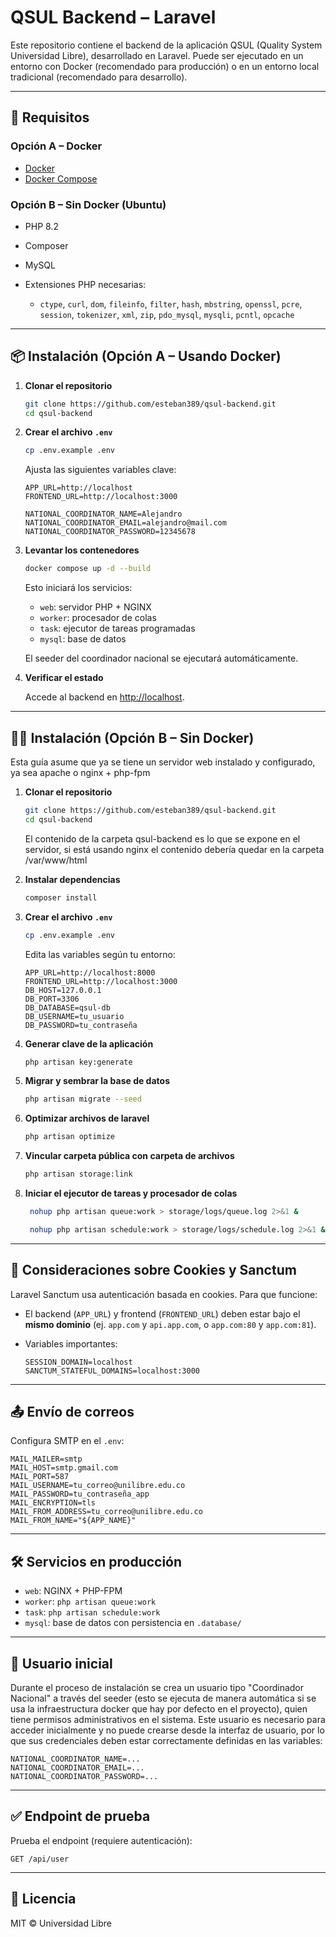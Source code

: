 # QSUL Backend – Laravel

Este repositorio contiene el backend de la aplicación QSUL (Quality System Universidad Libre), desarrollado en Laravel. Puede ser ejecutado en un entorno con Docker (recomendado para producción) o en un entorno local tradicional (recomendado para desarrollo).

---

## 🚀 Requisitos

### Opción A – Docker

* [Docker](https://www.docker.com/get-started)
* [Docker Compose](https://docs.docker.com/compose/install/)

### Opción B – Sin Docker (Ubuntu)

* PHP 8.2
* Composer
* MySQL
* Extensiones PHP necesarias:

  * `ctype`, `curl`, `dom`, `fileinfo`, `filter`, `hash`, `mbstring`, `openssl`, `pcre`, `session`, `tokenizer`, `xml`, `zip`, `pdo_mysql`, `mysqli`, `pcntl`, `opcache`

---

## 📦 Instalación (Opción A – Usando Docker)

1. **Clonar el repositorio**

   ```bash
   git clone https://github.com/esteban389/qsul-backend.git
   cd qsul-backend 
   ```

2. **Crear el archivo `.env`**

   ```bash
   cp .env.example .env
   ```

   Ajusta las siguientes variables clave:

   ```env
   APP_URL=http://localhost
   FRONTEND_URL=http://localhost:3000

   NATIONAL_COORDINATOR_NAME=Alejandro
   NATIONAL_COORDINATOR_EMAIL=alejandro@mail.com
   NATIONAL_COORDINATOR_PASSWORD=12345678
   ```

3. **Levantar los contenedores**

   ```bash
   docker compose up -d --build
   ```

   Esto iniciará los servicios:

   * `web`: servidor PHP + NGINX
   * `worker`: procesador de colas
   * `task`: ejecutor de tareas programadas
   * `mysql`: base de datos

   El seeder del coordinador nacional se ejecutará automáticamente.

4. **Verificar el estado**

   Accede al backend en [http://localhost](http://localhost).

---

## 🧑‍💻 Instalación (Opción B – Sin Docker)

Esta guía asume que ya se tiene un servidor web instalado y configurado, ya sea apache o nginx + php-fpm
1. **Clonar el repositorio**

   ```bash
   git clone https://github.com/esteban389/qsul-backend.git
   cd qsul-backend
   ```

   El contenido de la carpeta qsul-backend es lo que se expone en el servidor, si está usando nginx el 
   contenido debería quedar en la carpeta /var/www/html

2. **Instalar dependencias**

   ```bash
   composer install
   ```

3. **Crear el archivo `.env`**

   ```bash
   cp .env.example .env
   ```

   Edita las variables según tu entorno:

   ```env
   APP_URL=http://localhost:8000
   FRONTEND_URL=http://localhost:3000
   DB_HOST=127.0.0.1
   DB_PORT=3306
   DB_DATABASE=qsul-db
   DB_USERNAME=tu_usuario
   DB_PASSWORD=tu_contraseña
   ```

4. **Generar clave de la aplicación**

   ```bash
   php artisan key:generate
   ```

5. **Migrar y sembrar la base de datos**

   ```bash
   php artisan migrate --seed
   ```

6. **Optimizar archivos de laravel**

   ```bash
   php artisan optimize
   ```

7. **Vincular carpeta pública con carpeta de archivos**

   ```bash
   php artisan storage:link
   ```

8. **Iniciar el ejecutor de tareas y procesador de colas**

   ```bash
    nohup php artisan queue:work > storage/logs/queue.log 2>&1 &
   ```

   ```bash
    nohup php artisan schedule:work > storage/logs/schedule.log 2>&1 &
   ```
---

## 🍪 Consideraciones sobre Cookies y Sanctum

Laravel Sanctum usa autenticación basada en cookies. Para que funcione:

* El backend (`APP_URL`) y frontend (`FRONTEND_URL`) deben estar bajo el **mismo dominio** (ej. `app.com` y `api.app.com`, o `app.com:80` y `app.com:81`).
* Variables importantes:

  ```env
  SESSION_DOMAIN=localhost
  SANCTUM_STATEFUL_DOMAINS=localhost:3000
  ```

---

## 📤 Envío de correos

Configura SMTP en el `.env`:

```env
MAIL_MAILER=smtp
MAIL_HOST=smtp.gmail.com
MAIL_PORT=587
MAIL_USERNAME=tu_correo@unilibre.edu.co
MAIL_PASSWORD=tu_contraseña_app
MAIL_ENCRYPTION=tls
MAIL_FROM_ADDRESS=tu_correo@unilibre.edu.co
MAIL_FROM_NAME="${APP_NAME}"
```

---

## 🛠 Servicios en producción

* `web`: NGINX + PHP-FPM
* `worker`: `php artisan queue:work`
* `task`: `php artisan schedule:work`
* `mysql`: base de datos con persistencia en `.database/`

---
## 👤 Usuario inicial

Durante el proceso de instalación se crea un usuario tipo "Coordinador Nacional" a través del seeder (esto se ejecuta de manera automática si se usa la infraestructura docker que hay por defecto en el proyecto), quien tiene permisos administrativos en el sistema. Este usuario es necesario para acceder inicialmente y no puede crearse desde la interfaz de usuario, por lo que sus credenciales deben estar correctamente definidas en las variables:

```env
NATIONAL_COORDINATOR_NAME=...
NATIONAL_COORDINATOR_EMAIL=...
NATIONAL_COORDINATOR_PASSWORD=...
```
---

## ✅ Endpoint de prueba

Prueba el endpoint (requiere autenticación):

```http
GET /api/user
```

---

## 📄 Licencia

MIT © Universidad Libre
